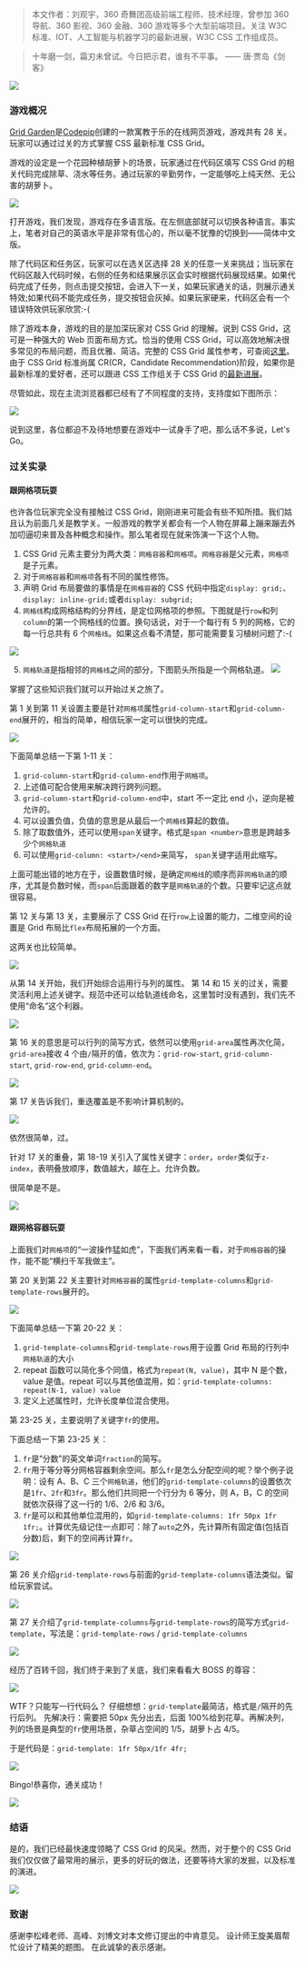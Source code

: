 > 本文作者：刘观宇，360 奇舞团高级前端工程师、技术经理，曾参加 360 导航、360 影视、360 金融、360 游戏等多个大型前端项目。关注 W3C 标准、IOT、人工智能与机器学习的最新进展，W3C CSS 工作组成员。

> 十年磨一剑，霜刃未曾试。今日把示君，谁有不平事。 —— 唐·贾岛《剑客》

![](https://p0.ssl.qhimg.com/t01b807b853968f0d14.png)

### 游戏概况

[Grid Garden](https://cssgridgarden.com/)是[Codepip](https://codepip.com/)创建的一款寓教于乐的在线网页游戏，游戏共有 28 关。玩家可以通过过关的方式掌握 CSS 最新标准 CSS Grid。

游戏的设定是一个花园种植胡萝卜的场景，玩家通过在代码区填写 CSS Grid 的相关代码完成除草、浇水等任务。通过玩家的辛勤劳作，一定能够吃上纯天然、无公害的胡萝卜。

![](https://p0.ssl.qhimg.com/t01da9561c75f29dced.jpg)

打开游戏，我们发现，游戏存在多语言版。在左侧底部就可以切换各种语言。事实上，笔者对自己的英语水平是非常有信心的，所以毫不犹豫的切换到——简体中文版。

除了代码区和任务区，玩家可以在选关区选择 28 关的任意一关来挑战；当玩家在代码区敲入代码时候，右侧的任务和结果展示区会实时根据代码展现结果。如果代码完成了任务，则点击提交按钮，会进入下一关，如果玩家通关的话，则展示通关特效;如果代码不能完成任务，提交按钮会灰掉。如果玩家硬来，代码区会有一个错误特效供玩家欣赏:-(

除了游戏本身，游戏的目的是加深玩家对 CSS Grid 的理解。说到 CSS Grid，这可是一种强大的 Web 页面布局方式。恰当的使用 CSS Grid，可以高效地解决很多常见的布局问题，而且优雅、简洁。完整的 CSS Grid 属性参考，可查阅[这里](https://developer.mozilla.org/zh-CN/docs/Web/CSS/grid)。由于 CSS Grid 标准尚属 CR(CR，Candidate Recommendation)阶段，如果你是最新标准的爱好者，还可以跟进 CSS 工作组关于 CSS Grid 的[最新进展](https://drafts.csswg.org/css-grid/)。

尽管如此，现在主流浏览器都已经有了不同程度的支持，支持度如下图所示：

![](https://p4.ssl.qhimg.com/t01e5d56da6cbaedfad.jpg)

说到这里，各位都迫不及待地想要在游戏中一试身手了吧，那么话不多说，Let's Go。

### 过关实录

#### 跟网格项玩耍

也许各位玩家完全没有接触过 CSS Grid，刚刚进来可能会有些不知所措。我们姑且认为前面几关是教学关。一般游戏的教学关都会有一个人物在屏幕上蹦来蹦去外加叨逼叨来普及各种概念和操作。那么笔者现在就来饰演一下这个人物。

1. CSS Grid 元素主要分为两大类：`网格容器`和`网格项`。`网格容器`是父元素，`网格项`是子元素。
2. 对于`网格容器`和`网格项`各有不同的属性修饰。
3. 声明 Grid 布局要做的事情是在`网格容器`的 CSS 代码中指定`display: grid;`、`display: inline-grid;`或者`display: subgrid;`
4. `网格线`构成网格结构的分界线，是定位网格项的参照。下图就是行`row`和列`column`的第一个网格线的位置。换句话说，对于一个每行有 5 列的网格，它的每一行总共有 6 个`网格线`。如果这点看不清楚，那可能需要复习植树问题了:-(

![](https://p4.ssl.qhimg.com/t01be206680489428c0.jpg)

5. `网格轨道`是指相邻的`网格线`之间的部分，下图箭头所指是一个网格轨道。
   ![](https://p1.ssl.qhimg.com/t0175e15a4980f6d0a1.jpg)

掌握了这些知识我们就可以开始过关之旅了。

第 1 关到第 11 关设置主要是针对`网格项`属性`grid-column-start`和`grid-column-end`展开的，相当的简单，相信玩家一定可以很快的完成。

![](https://p3.ssl.qhimg.com/t01069e0bb0375de514.jpg)

下面简单总结一下第 1-11 关：

1. `grid-column-start`和`grid-column-end`作用于`网格项`。
2. 上述值可配合使用来解决跨行跨列问题。
3. `grid-column-start`和`grid-column-end`中，start 不一定比 end 小，逆向是被允许的。
4. 可以设置负值，负值的意思是从最后一个`网格线`算起的数值。
5. 除了取数值外，还可以使用`span`关键字。格式是`span <number>`意思是跨越多少个`网格轨道`
6. 可以使用`grid-column: <start>/<end>`来简写， `span`关键字适用此缩写。

上面可能出错的地方在于，设置数值时候，是确定`网格线`的顺序而非`网格轨道`的顺序，尤其是负数时候，而`span`后面跟着的数字是`网格轨道`的个数。只要牢记这点就很容易。

第 12 关与第 13 关，主要展示了 CSS Grid 在行`row`上设置的能力，二维空间的设置是 Grid 布局比`flex`布局拓展的一个方面。

这两关也比较简单。

![](https://p4.ssl.qhimg.com/t012dc5e285f7d60203.jpg)

从第 14 关开始，我们开始综合运用行与列的属性。
第 14 和 15 关的过关，需要灵活利用上述关键字。规范中还可以给轨道线命名，这里暂时没有遇到，我们先不使用“命名”这个利器。

![](https://p4.ssl.qhimg.com/t01f0538366906654a3.jpg)

第 16 关的意思是可以行列的简写方式，依然可以使用`grid-area`属性再次化简，`grid-area`接收 4 个由`/`隔开的值，依次为：`grid-row-start`, `grid-column-start`, `grid-row-end`, `grid-column-end`。

![](https://p5.ssl.qhimg.com/t01b1cd986966514680.jpg)

第 17 关告诉我们，重迭覆盖是不影响计算机制的。

![](https://p5.ssl.qhimg.com/t01b9d31e34aefc9dd7.jpg)

依然很简单，过。

针对 17 关的重叠，第 18-19 关引入了属性关键字：`order`，`order`类似于`z-index`，表明叠放顺序，数值越大，越在上。允许负数。

很简单是不是。

![](https://p3.ssl.qhimg.com/t01ccf473e2061e26df.jpg)

#### 跟网格容器玩耍

上面我们对`网格项`的“一波操作猛如虎”，下面我们再来看一看，对于`网格容器`的操作，能不能“横扫千军我做主”。

第 20 关到第 22 关主要针对`网格容器`的属性`grid-template-columns`和`grid-template-rows`展开的。

![](https://p1.ssl.qhimg.com/t019b6bd7a9c0d7abcb.jpg)

下面简单总结一下第 20-22 关：

1. `grid-template-columns`和`grid-template-rows`用于设置 Grid 布局的行列中`网格轨道`的大小
2. repeat 函数可以简化多个同值，格式为`repeat(N, value)`，其中 N 是个数，value 是值。repeat 可以与其他值混用，如：`grid-template-columns: repeat(N-1, value) value`
3. 定义上述属性时，允许长度单位混合使用。

第 23-25 关，主要说明了关键字`fr`的使用。

下面总结一下第 23-25 关：

1. `fr`是“分数”的英文单词`fraction`的简写。
2. `fr`用于等分等分网格容器剩余空间。那么`fr`是怎么分配空间的呢？举个例子说明：设有 A、B、C 三个`网格轨道`，他们的`grid-template-columns`的设置依次是`1fr`、`2fr`和`3fr`。那么他们共同把一个行分为 6 等分，则 A，B，C 的空间就依次获得了这一行的 1/6、2/6 和 3/6。
3. `fr`是可以和其他单位混用的，如`grid-template-columns: 1fr 50px 1fr 1fr;`。计算优先级记住一点即可：除了`auto`之外，先计算所有固定值(包括百分数)后，剩下的空间再计算`fr`。

![](https://p2.ssl.qhimg.com/t015df060710f9fb18b.jpg)

第 26 关介绍`grid-template-rows`与前面的`grid-template-columns`语法类似。留给玩家尝试。

![](https://p4.ssl.qhimg.com/t0155b0931d86eb75af.jpg)

第 27 关介绍了`grid-template-columns`与`grid-template-rows`的简写方式`grid-template`，写法是：`grid-template-rows` / `grid-template-columns`

![](https://p1.ssl.qhimg.com/t010278d7718f265313.jpg)

经历了百转千回，我们终于来到了关底，我们来看看大 BOSS 的尊容：

![](https://p1.ssl.qhimg.com/t01daafdc5eca66eec9.jpg)

WTF？只能写一行代码么？
仔细想想：`grid-template`最简洁，格式是`/`隔开的先行后列。
先解决行：需要把 50px 先分出去，后面 100%给到花草。再解决列，列的场景是典型的`fr`使用场景，杂草占空间的 1/5，胡萝卜占 4/5。

于是代码是：`grid-template: 1fr 50px/1fr 4fr;`

![](https://p3.ssl.qhimg.com/t01d9d4ad3afa7c3e17.jpg)

Bingo!恭喜你，通关成功！

![](https://p5.ssl.qhimg.com/t0188b69b9418dbde97.jpg)

### 结语

是的，我们已经最快速度领略了 CSS Grid 的风采。然而，对于整个的 CSS Grid 我们仅仅做了最常用的展示，更多的好玩的做法，还要等待大家的发掘，以及标准的演进。

![](https://p5.ssl.qhimg.com/t01fd9c26075754bc2e.jpg)

### 致谢

感谢李松峰老师、高峰、刘博文对本文修订提出的中肯意见。
设计师王旋美眉帮忙设计了精美的题图。
在此诚挚的表示感谢。
